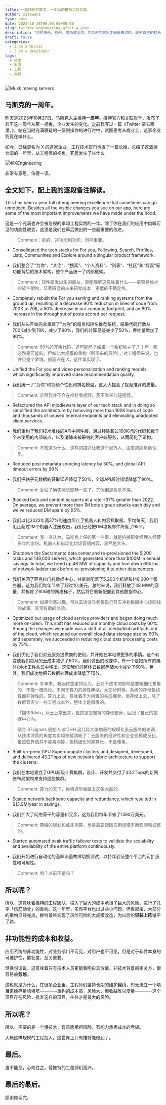 ```yaml
---
title: 一篇精彩的推文，一年后的推特工程实践。
author: xiaowenz
type: post
date: 2023-10-28T06:00:00+08:00
slug: twitter-engineering-after-a-year
description: "你的快乐，悲伤，成功或困境，在自己的家里才是最真切的。属于自己的枕头和床，永远是最柔软安全的栖息地。"
draft: false
categories:
  - I am a Writer
  - I am a Developer
tags:
  - 技术
  - 思考
  - 工程
  - 推特
---
```


![Musk moving servers](https://vip2.loli.io/2023/10/28/UygXHTBsdnVo7bL.png)

## 马斯克的一周年。

昨天是2023年10月27日，马斯克入主推特**一周年**。推特官方和关联账号，发布了若干这一周年从第一视角，企业发生的变化。之前我写过一篇《Twitter 要去哪里。》，站在当时充满质疑的一系列操作的进行时中，试图思考从商业上，这家企业究竟在做什么。

如今，已经更名为 X 的这家企业，工程技术部门也发了一篇长推，总结了这波澜壮阔的一年里，从工程师的视角，究竟发生了些什么。

![@XEngineering](https://vip2.loli.io/2023/10/28/wKgP4DFmXn8Wxus.png)

非常有意思，值得一读。

## 全文如下，配上我的逐段备注解读。

This has been a year full of engineering excellence that sometimes can go unnoticed. Besides all the visible changes you see on our app, here are some of the most important improvements we have made under the hood.

这是一个充满也许会被忽视的卓越工程实践的一年。除了你在我们的应用中肉眼可见的功能性改变，这里是我们在幕后做出的一些最重要的改进。

> Comment：是的，非功能和功能，同样重要。

- Consolidated the tech stacks for For you, Following, Search, Profiles, Lists, Communities and Explore around a singular product framework.

- 我们整合了“为你”、“关注”、“搜索”、“个人资料”、“列表”、“社区”和“探索”等功能背后的技术架构，整个产品统一了内部框架。

> Comment：软件研发出生的朋友，更能理解这意味着什么——更容易维护的软件架构，显著降低的未来研发成本，更低的不确定性。

- Completely rebuilt the For you serving and ranking systems from the ground up, resulting in a decrease 90% reduction in lines of code from 700K to 70K, a 50% decrease in our compute footprint, and an 80% increase in the throughput of posts scored per request.

- 我们从头开始完全重建了"为你"的服务和排名推荐系统，结果代码行数从700K减少到70K，减少了90%，我们的计算足迹减少了50%，吞吐量增加了80%。

> Comment: 90%的冗余代码，这可能吗？如果一个系统维护了几十年，那必然是可能的。但如此大规模的重构（所带来的风险），对工程师来说，也许只是个梦境。很高兴在 X，这件事实现了。

- Unified the For you and video personalization and ranking models, which significantly improved video recommendation quality.

- 我们统一了"为你"和视频个性化和排名模型，这大大提高了视频推荐的质量。

> Comment: 虽然我并不会在推特看视频，我不看任何短视频。

- Refactored the API middleware layer of our tech stack and in doing so simplified the architecture by  removing more than 100K lines of code and thousands of unused internal endpoints and eliminating unadopted client services.

- 我们重构了我们技术堆栈的API中间件层，通过移除超过100K行的代码和数千个未使用的内部端点，以及消除未被采纳的客户端服务，从而简化了架构。

> Comment: 不知道为什么，这样的描述让我这个局外人，由衷的感觉到快乐。

- Reduced post metadata sourcing latency by 50%, and global API timeout errors by 90%.

- 我们把帖子元数据的获取延迟降低了50%，全球API超时错误降低了90%。

> Comment: 发帖子确实感觉顺畅一些了，其他倒是感觉不深。

- Blocked bots and content scrapers at a rate +37% greater than 2022. On average, we prevent more than 1M bots signup attacks each day and we’ve reduced DM spam by 95%.

- 我们以比2022年高37%的速度阻止了机器人和内容抓取器。平均每天，我们阻止超过1M个机器人注册攻击，我们已经把DM垃圾邮件降低了95%。

> Comment: 我一直认为，马斯克上任的第一件事，就是挤掉职业经理人经营多年的水份。机器人和自动化垃圾营销内容，显然是大头。

- Shutdown the Sacramento data center and re-provisioned the 5,200 racks and 148,000 servers, which generated more than $100M in annual savings. In total, we freed up 48 MW of capacity and tore down 60k lbs. of network ladder rack before re-provisioning it to other data centers.

- 我们关闭了萨克拉门托数据中心，并重新配置了5,200个机架和148,000个服务器，这为我们每年节省了超过1亿美元。总的来说，我们释放了48 MW的容量，并拆除了60k磅的网络梯子，然后将它重新配置到其他数据中心。

> Comment: 如果你感兴趣，可以去读读马老板自己开车冲到数据中心拔网线的故事。非常有趣的体验。

- Optimized our usage of cloud service providers and began doing much more on-prem. This shift has reduced our monthly cloud costs by 60%. Among the changes we made was a shift of all media/blob artifacts out of the cloud, which reduced our overall cloud data storage size by 60%, and separately, we succeeded in reducing cloud data processing costs by 75%.

- 我们优化了我们对云服务提供商的使用，并开始在本地做更多的事情。这个转变使我们每月的云成本减少了60%。我们做出的改变中，有一个是把所有的媒体/blob工件从云中移出，这使我们的整体云数据存储大小减少了60%，另外，我们成功地把云数据处理成本降低了75%。

> Comment: 多年来，我始终坚定的认为，云对于成本的影响是要精细化来看的，不能一概而论。不同于算力的弹性伸缩，大部分时候，系统的存储是线性而非弹性的。算力上云，意味着不为闲置的谷底埋单，但存储上云，除了数据容灾少一些工程成本外，整体上是昂贵的。
>
> 「媒体/blob」从云上拿出来，显然是把推特的存储部分，回归了自己的数据中心内。
>
> 结合 37signals 创始人 @DHH 这几年大张旗鼓的规模化去云服务的论调，从技术决策的角度其实越来越清晰了：云服务的经济性和企业规模成反比，虽然临界值并不容易测算，但精细化的算算账，不是难事。

- Built on-prem GPU Supercompute clusters and designed, developed, and delivered 43.2Tbps of new network fabric architecture to support the clusters.

- 我们在本地建立了GPU超级计算集群，设计、开发并交付了43.2Tbps的新网络布局架构来支持这些集群。

> Comment: 算力的天下，推特迟早会踏上这条大船的。

- Scaled network backbone capacity and redundancy, which resulted in $13.9M/year in savings.

- 我们扩大了网络骨干的容量和冗余，这为我们每年节省了1390万美元。

> Comment: 网络的规划和成本测算，也是需要跟随应用规模不断观测和调整的。

- Started automated peak traffic failover tests to validate the scalability and availability of the entire platform continuously.

- 我们开始进行自动化的高峰流量故障切换测试，以持续验证整个平台的可扩展性和可用性。

> Comment: 哈？以前不是吗？

## 所以呢？

所以，这意味着推特的工程团队，投入了巨大的成本承担了巨大的风险，进行了几乎「伤筋动骨」的重构。这一年里，虽然平台也出过些小问题，但看起来，大部分的重构已经完成，推特最终实现了风险可控的大规模改造，为以后的**轻装上阵**铺平了路。

## 非功能性的成本和收益。

应用系统的非功能性，对业务部门不可见，对用户也不可见，但是对于软件本身的可维护性，健壮度，至关重要。

但换句话说，这意味着只有技术人员更能看明白其价值，非技术背景的相关方，很容易被**忽悠**。

这也就是为什么，在很多企业里，工程师们坚持长期的维护**屎山**，却无法立一个项目来给存量填填坑————重构的成本高，风险大，但收益难以度量————这个项目存在风险，批准这样的项目，往往才是最大的风险。

## 所以呢？

所以，需要的是一个懂技术，有意愿承担风险，有能力承担成本的老板。

大概这样规模的工程投入，这世界上只有推特能做到了。

## 最后。

虽不能至，心向往之，替推特的工程师们高兴。

## 最后的最后。

感谢你读完。

